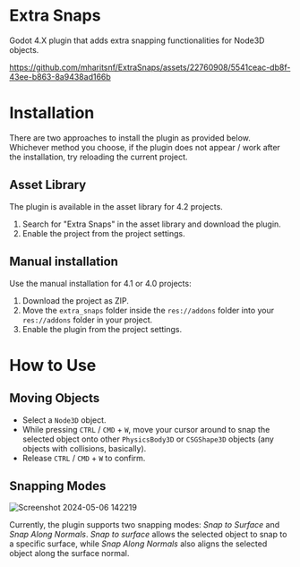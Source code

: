 # Extra Snaps

Godot 4.X plugin that adds extra snapping functionalities for Node3D objects.


https://github.com/mharitsnf/ExtraSnaps/assets/22760908/5541ceac-db8f-43ee-b863-8a9438ad166b


# Installation
There are two approaches to install the plugin as provided below. Whichever method you choose, if the plugin does not appear / work after the installation, try reloading the current project.

## Asset Library
The plugin is available in the asset library for 4.2 projects.
1. Search for "Extra Snaps" in the asset library and download the plugin.
2. Enable the project from the project settings.

## Manual installation
Use the manual installation for 4.1 or 4.0 projects: 
1. Download the project as ZIP.
2. Move the `extra_snaps` folder inside the `res://addons` folder into your `res://addons` folder in your project.
3. Enable the plugin from the project settings.

# How to Use
## Moving Objects
- Select a `Node3D` object.
- While pressing `CTRL` / `CMD` + `W`, move your cursor around to snap the selected object onto other `PhysicsBody3D` or `CSGShape3D` objects (any objects with collisions, basically).
- Release `CTRL` / `CMD` + `W` to confirm.

## Snapping Modes

![Screenshot 2024-05-06 142219](https://github.com/mharitsnf/ExtraSnaps/assets/22760908/aadf828b-54c4-4c90-a8b7-faac2686848e)

Currently, the plugin supports two snapping modes: *Snap to Surface* and *Snap Along Normals*.
*Snap to surface* allows the selected object to snap to a specific surface, while *Snap Along Normals* also aligns the selected object along the surface normal.
